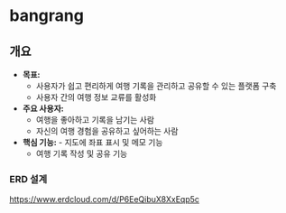 # bangrang

## 개요
- **목표:**
    - 사용자가 쉽고 편리하게 여행 기록을 관리하고 공유할 수 있는 플랫폼 구축
    - 사용자 간의 여행 정보 교류를 활성화
- **주요 사용자:**
    - 여행을 좋아하고 기록을 남기는 사람
    - 자신의 여행 경험을 공유하고 싶어하는 사람
- **핵심 기능:**
          - 지도에 좌표 표시 및 메모 기능
  - 여행 기록 작성 및 공유 기능

### ERD 설계

https://www.erdcloud.com/d/P6EeQibuX8XxEqp5c

